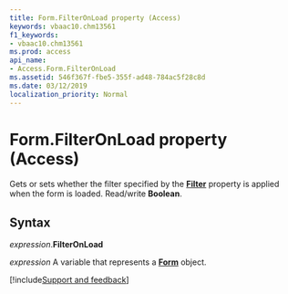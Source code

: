```yaml
---
title: Form.FilterOnLoad property (Access)
keywords: vbaac10.chm13561
f1_keywords:
- vbaac10.chm13561
ms.prod: access
api_name:
- Access.Form.FilterOnLoad
ms.assetid: 546f367f-fbe5-355f-ad48-784ac5f28c8d
ms.date: 03/12/2019
localization_priority: Normal
---
```



# Form.FilterOnLoad property (Access)

Gets or sets whether the filter specified by the **[Filter](Access.Form.Filter(property).md)** property is applied when the form is loaded. Read/write **Boolean**.


## Syntax

_expression_.**FilterOnLoad**

_expression_ A variable that represents a **[Form](Access.Form.md)** object.




[!include[Support and feedback](~/includes/feedback-boilerplate.md)]